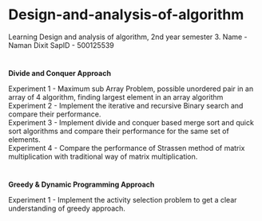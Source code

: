 # Design-and-analysis-of-algorithm
Learning Design and analysis of algorithm, 2nd year semester 3. Name - Naman Dixit SapID - 500125539
#
****Divide and Conquer Approach****

Experiment 1 - Maximum sub Array Problem, possible unordered pair in an array of 4 algorithm, finding largest element in an array algorithm
Experiment 2 - Implement the iterative and recursive Binary search and compare their performance.<br>
Experiment 3 - Implement divide and conquer based merge sort and quick sort algorithms and compare their performance for the same set of elements.<br>
Experiment 4 - Compare the performance of Strassen method of matrix multiplication with traditional way of matrix multiplication.
#
**Greedy & Dynamic Programming Approach**

Experiment 1 - Implement the activity selection problem to get a clear understanding of greedy approach.
